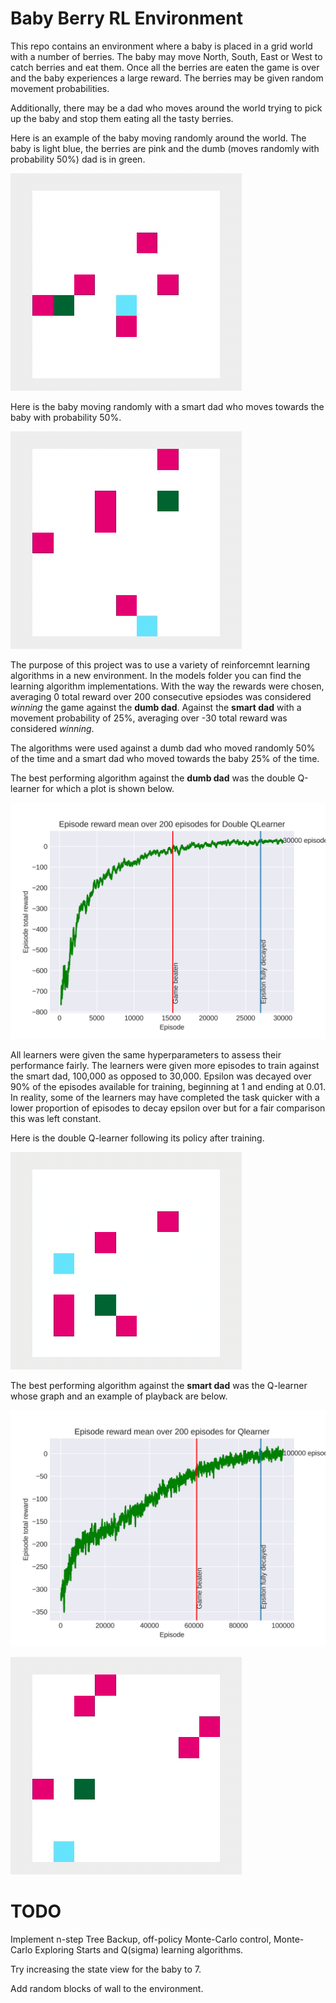 # Baby Berry RL Environment

This repo contains an environment where a baby is placed in a grid world with a number of berries. The baby may move North, South, East or West to catch berries and eat them. Once all the berries are eaten the game is over and the baby experiences a large reward. The berries may be given random movement probabilities.

Additionally, there may be a dad who moves around the world trying to pick up the baby and stop them eating all the tasty berries.

Here is an example of the baby moving randomly around the world. The baby is light blue, the berries are pink and the dumb (moves randomly with probability 50%) dad is in green.

![Baby moving randomly against dumb dad](https://github.com/sjhatfield/babyberry/blob/main/images/random-dumb.gif)

Here is the baby moving randomly with a smart dad who moves towards the baby with probability 50%.

![Baby moving randomly against smart dad](https://github.com/sjhatfield/babyberry/blob/main/images/random-smart.gif)

The purpose of this project was to use a variety of reinforcemnt learning algorithms in a new environment. In the models folder you can find the learning algorithm implementations. With the way the rewards were chosen, averaging 0 total reward over 200 consecutive epsiodes was considered *winning* the game against the **dumb dad**. Against the **smart dad** with a movement probability of 25%, averaging over -30 total reward was considered *winning*.

The algorithms were used against a dumb dad who moved randomly 50% of the time and a smart dad who moved towards the baby 25% of the time.

The best performing algorithm against the **dumb dad** was the double Q-learner for which a plot is shown below.

![Plot of average total reward over previous 200 episodes](https://github.com/sjhatfield/babyberry/blob/main/images/dumb_dad/double_Qlearner/episode_rewards.png?raw=true)

All learners were given the same hyperparameters to assess their performance fairly. The learners were given more episodes to train against the smart dad, 100,000 as opposed to 30,000. Epsilon was decayed over 90% of the episodes available for training, beginning at 1 and ending at 0.01. In reality, some of the learners may have completed the task quicker with a lower proportion of episodes to decay epsilon over but for a fair comparison this was left constant.

Here is the double Q-learner following its policy after training.

![Double Q-learner against dumb dad](https://github.com/sjhatfield/babyberry/blob/main/videos/double-Qlearner-dumb.gif)

The best performing algorithm against the **smart dad** was the Q-learner whose graph and an example of playback are below.

![Plot of average total reward over previous 200 episodes](https://github.com/sjhatfield/babyberry/blob/main/images/smart_dad/Qlearner/episode_rewards.png?raw=true)

![name-of-you-image](https://github.com/sjhatfield/babyberry/blob/main/videos/Qlearner-smart.gif)

# TODO

Implement n-step Tree Backup, off-policy Monte-Carlo control, Monte-Carlo Exploring Starts and Q(sigma) learning algorithms.

Try increasing the state view for the baby to 7.

Add random blocks of wall to the environment.
